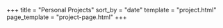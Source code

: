 +++
title = "Personal Projects"
sort_by = "date"
template = "project.html"
page_template = "project-page.html"
+++